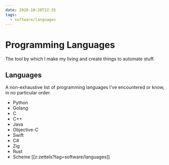 ```yaml
---
date: 2020-10-20T22:35
tags:
  - software/languages
---
```


# Programming Languages

The tool by which I make my living and create things to automate stuff.

## Languages

A non-exhaustive list of programming languages I've encountered or know, in no
particular order.

* Python
* Golang
* C
* C++
* Java
* Objective-C
* Swift
* C#
* Zig
* Rust
* Scheme
[[z:zettels?tag=software/languages]]
